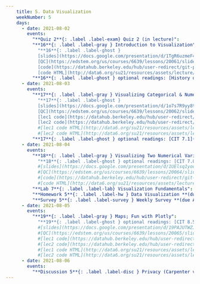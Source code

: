 ```yaml
---
    title: 5. Data Visualization
    weekNumber: 5
    days:
      - date: 2021-08-02
        events:
          "**Quiz 2**{: .label .label-exam} Quiz 2 (in lecture)":
          "**16**{: .label .label-gray } Introduction to Visualization":
            "**16**{: .label .label-ghost }
            [slides](https://docs.google.com/presentation/d/1TgR6uzmeF4SPY9enRIq_Ee8T3ozFLmJWQLF_2xQM4DY) •
            [QC](https://edstem.org/us/courses/6639/lessons/20061/slides/110882) •
            [code](https://datahub.berkeley.edu/hub/user-redirect/git-pull?repo=https%3A%2F%2Fgithub.com%2Fdata-6-berkeley%2Fsu21&urlpath=tree%2Fsu21%2Flecture%2Flec23%2Flec23.ipynb&branch=master) •
            [code HTML](http://data6.org/su21/resources/assets/lecture/lec23/lec23.html)"
          "**16**{: .label .label-ghost } optional readings: [History of Viz](https://www.youtube.com/watch?v=N00g9Q9stBo)":
      - date: 2021-08-03
        events:
          "**17**{: .label .label-gray } Visualizing Categorical & Numerical Variables":
            "**17**{: .label .label-ghost }
            [slides](https://docs.google.com/presentation/d/1o7s7R9yy8tvNmMbwAWZg17tooQzIAfZtSTuHAY_rLIs) •
            [QC](https://edstem.org/us/courses/6639/lessons/20062/slides/110884) •
            [lec1 code](https://datahub.berkeley.edu/hub/user-redirect/git-pull?repo=https%3A%2F%2Fgithub.com%2Fdata-6-berkeley%2Fsu21&urlpath=tree%2Fsu21%2Flecture%2Flec24%2Flec24.ipynb&branch=master) •
            [lec2 code](https://datahub.berkeley.edu/hub/user-redirect/git-pull?repo=https%3A%2F%2Fgithub.com%2Fdata-6-berkeley%2Fsu21&urlpath=tree%2Fsu21%2Flecture%2Flec25%2Flec25.ipynb&branch=master)" #•
            #[lec1 code HTML](http://data6.org/su21/resources/assets/lecture/lec24/lec24.html) •
            #[lec2 code HTML](http://data6.org/su21/resources/assets/lecture/lec25/lec25.html) •
          "**17**{: .label .label-ghost } optional readings: [CIT 7.1](https://inferentialthinking.com/chapters/07/1/Visualizing_Categorical_Distributions.html), [CIT 7.2](https://inferentialthinking.com/chapters/07/2/Visualizing_Numerical_Distributions.html)* (see Slide 2)":
      - date: 2021-08-04
        events:
          "**18**{: .label .label-gray } Visualizing Two Numerical Variables":
            "**18**{: .label .label-ghost } optional readings: [CIT 7.0](https://inferentialthinking.com/chapters/07/Visualization.html)"
            #[slides](https://docs.google.com/presentation/d/1UElsq1yooXmdf4FCIyw9bLeuV4QcR5GfL2oJgFBnKpQ) •
            #[QC](https://edstem.org/us/courses/6639/lessons/20064/slides/110888) •
            #[code](https://datahub.berkeley.edu/hub/user-redirect/git-pull?repo=https%3A%2F%2Fgithub.com%2Fdata-6-berkeley%2Fsu21&urlpath=tree%2Fsu21%2Flecture%2Flec26%2Flec26.ipynb&branch=master)" #•
            #[code HTML](http://data6.org/su21/resources/assets/lecture/lec26/lec26.html) •
          "**Lab 7**{: .label .label-lab} Visualization Fundamentals": #[Visualization Fundamentals](https://datahub.berkeley.edu/hub/user-redirect/git-pull?repo=https%3A%2F%2Fgithub.com%2Fdata-6-berkeley%2Fsu21&urlpath=tree%2Fsu21%2Flab%2Flab07%2Flab07.ipynb&branch=master)":
          "**Homework 5**{: .label .label-hw } Data Visualization **(due August 9th)**": #[Data Visualization](https://datahub.berkeley.edu/hub/user-redirect/git-pull?repo=https%3A%2F%2Fgithub.com%2Fdata-6-berkeley%2Fsu21&urlpath=tree%2Fsu21%2Fhw%2Fhw05%2Fhw05.ipynb&branch=master) **(due August 9th)**":
          "**Survey 5**{: .label .label-survey } Weekly Survey **(due August 9th)**": #TODO
      - date: 2021-08-05
        events:
          "**19**{: .label .label-gray } Maps; Fun with Plotly":
            "**19**{: .label .label-ghost } optional readings: [CIT 8.5](https://inferentialthinking.com/chapters/08/5/Bike_Sharing_in_the_Bay_Area.html)"
            #[slides](https://docs.google.com/presentation/d/19PAJUTWZJcSmdGKsyr-ixG9Vdf6FEKzR4A06Whb6Xvo) •
            #[QC](https://edstem.org/us/courses/6639/lessons/20065/slides/110890) •
            #[lec1 code](https://datahub.berkeley.edu/hub/user-redirect/git-pull?repo=https%3A%2F%2Fgithub.com%2Fdata-6-berkeley%2Fsu21&urlpath=tree%2Fsu21%2Flecture%2Flec27%2Flec27.ipynb&branch=master) •
            #[lec2 code](https://datahub.berkeley.edu/hub/user-redirect/git-pull?repo=https%3A%2F%2Fgithub.com%2Fdata-6-berkeley%2Fsu21&urlpath=tree%2Fsu21%2Flecture%2Flec28%2Flec28.ipynb&branch=master)" #•
            #[lec1 code HTML](http://data6.org/su21/resources/assets/lecture/lec27/lec27.html) •
            #[lec2 code HTML](http://data6.org/su21/resources/assets/lecture/lec28/lec28.html) •
      - date: 2021-08-06
        events:
          "**Discussion 5**{: .label .label-disc } Privacy (Carpenter v. US)":
---
```

